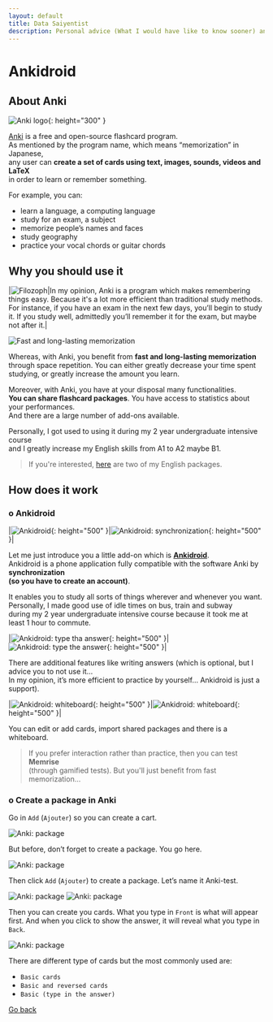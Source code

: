 ```yaml
---
layout: default
title: Data Saiyentist
description: Personal advice (What I would have like to know sooner) and cultural advice
---
```


# Ankidroid

## About Anki

![Anki logo](src/anki.png){: height="300" }

[Anki](https://apps.ankiweb.net/) is a free and open-source flashcard program.  
As mentioned by the program name, which means “memorization” in Japanese,  
any user can **create a set of cards using text, images, sounds, videos and LaTeX**  
in order to learn or remember something.

For example, you can:
* learn a language, a computing language
* study for an exam, a subject
* memorize people’s names and faces
* study geography
* practice your vocal chords or guitar chords

## Why you should use it

|![Filozoph](src/basic.jpg)|In my opinion, Anki is a program which makes remembering things easy. Because it's a lot more efficient than traditional study methods. For instance, if you have an exam in the next few days, you’ll begin to study it. If you study well, admittedly you’ll remember it for the exam, but maybe not after it.|

![Fast and long-lasting memorization](src/longlasting.jpg)

Whereas, with Anki, you benefit from **fast and long-lasting memorization** through space repetition. You can either greatly decrease your time spent studying, or greatly increase the amount you learn.

Moreover, with Anki, you have at your disposal many functionalities.  
**You can share flashcard packages**. You have access to statistics about your performances.  
And there are a large number of add-ons available.

Personally, I got used to using it during my 2 year undergraduate intensive course  
and I greatly increase my English skills from A1 to A2 maybe B1.

> If you're interested, [here](packages.zip) are two of my English packages.

## How does it work

### o Ankidroid

|![Ankidroid](src/ankidroid.png){: height="500" }|![Ankidroid: synchronization](src/home.jpg){: height="500" }|

Let me just introduce you a little add-on which is **[Ankidroid](https://play.google.com/store/apps/details?id=com.ichi2.anki&hl=en&gl=us)**.  
Ankidroid is a phone application fully compatible with the software Anki by **synchronization**  
**(so you have to create an account)**.

It enables you to study all sorts of things wherever and whenever you want.  
Personally, I made good use of idle times on bus, train and subway  
during my 2 year undergraduate intensive course because it took me at least 1 hour to commute.

|![Ankidroid: type tha answer](src/type1.jpg){: height="500" }|![Ankidroid: type the answer](src/type2.jpg){: height="500" }|

There are additional features like writing answers (which is optional, but I advice you to not use it…  
In my opinion, it’s more efficient to practice by yourself… Ankidroid is just a support).

|![Ankidroid: whiteboard](src/write1.jpg){: height="500" }|![Ankidroid: whiteboard](src/write2.jpg){: height="500" }|

You can edit or add cards, import shared packages and there is a whiteboard.

> If you prefer interaction rather than practice, then you can test **Memrise**  
> (through gamified tests). But you'll just benefit from fast memorization...

### o Create a package in Anki

Go in `Add` (``Ajouter``) so you can create a cart.

![Anki: package](src/package.png)

But before, don’t forget to create a package.
You go here.

![Anki: package](src/package2.png)

Then click `Add` (``Ajouter``) to create a package.
Let’s name it Anki-test.

![Anki: package](src/package3.png)
![Anki: package](src/package4.png)

Then you can create you cards.
What you type in `Front` is what will appear first. And when you click to show the answer, it will reveal what you type in `Back`.

![Anki: package](src/package5.png)

There are different type of cards but the most commonly used are:
* `Basic cards`
* `Basic and reversed cards`
* `Basic (type in the answer)`

[Go back](../..)
